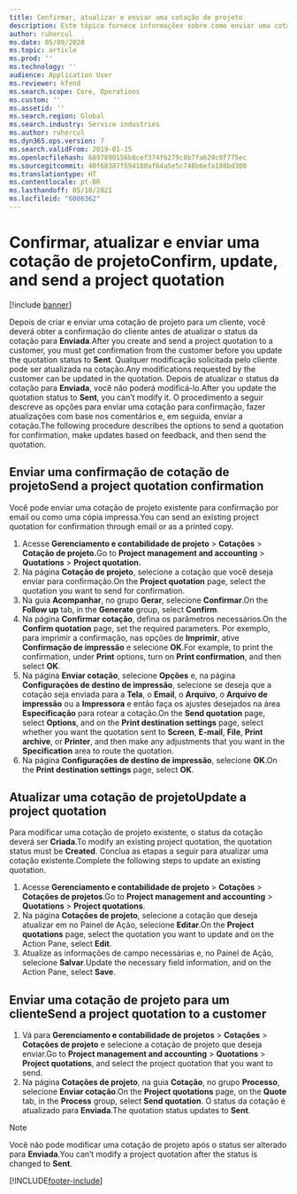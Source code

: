```yaml
---
title: Confirmar, atualizar e enviar uma cotação de projeto
description: Este tópico fornece informações sobre como enviar uma cotação ao cliente para confirmação, modificar com base nos comentários e, em seguida, reenviar a cotação.
author: ruhercul
ms.date: 05/09/2020
ms.topic: article
ms.prod: ''
ms.technology: ''
audience: Application User
ms.reviewer: kfend
ms.search.scope: Core, Operations
ms.custom: ''
ms.assetid: ''
ms.search.region: Global
ms.search.industry: Service industries
ms.author: ruhercul
ms.dyn365.ops.version: 7
ms.search.validFrom: 2019-01-15
ms.openlocfilehash: 6897890156b8cef374f6279c8b7fa629c0f775ec
ms.sourcegitcommit: 40f68387f594180af64a5e5c748b6efa188bd300
ms.translationtype: HT
ms.contentlocale: pt-BR
ms.lasthandoff: 05/10/2021
ms.locfileid: "6006362"
---
```

# <a name="confirm-update-and-send-a-project-quotation"></a><span data-ttu-id="37d36-103">Confirmar, atualizar e enviar uma cotação de projeto</span><span class="sxs-lookup"><span data-stu-id="37d36-103">Confirm, update, and send a project quotation</span></span>

[!include [banner](../includes/banner.md)]

<span data-ttu-id="37d36-104">Depois de criar e enviar uma cotação de projeto para um cliente, você deverá obter a confirmação do cliente antes de atualizar o status da cotação para **Enviada**.</span><span class="sxs-lookup"><span data-stu-id="37d36-104">After you create and send a project quotation to a customer, you must get confirmation from the customer before you update the quotation status to **Sent**.</span></span> <span data-ttu-id="37d36-105">Qualquer modificação solicitada pelo cliente pode ser atualizada na cotação.</span><span class="sxs-lookup"><span data-stu-id="37d36-105">Any modifications requested by the customer can be updated in the quotation.</span></span> <span data-ttu-id="37d36-106">Depois de atualizar o status da cotação para **Enviada**, você não poderá modificá-lo.</span><span class="sxs-lookup"><span data-stu-id="37d36-106">After you update the quotation status to **Sent**, you can’t modify it.</span></span> <span data-ttu-id="37d36-107">O procedimento a seguir descreve as opções para enviar uma cotação para confirmação, fazer atualizações com base nos comentários e, em seguida, enviar a cotação.</span><span class="sxs-lookup"><span data-stu-id="37d36-107">The following procedure describes the options to send a quotation for confirmation, make updates based on feedback, and then send the quotation.</span></span>

## <a name="send-a-project-quotation-confirmation"></a><span data-ttu-id="37d36-108">Enviar uma confirmação de cotação de projeto</span><span class="sxs-lookup"><span data-stu-id="37d36-108">Send a project quotation confirmation</span></span>  

<span data-ttu-id="37d36-109">Você pode enviar uma cotação de projeto existente para confirmação por email ou como uma cópia impressa.</span><span class="sxs-lookup"><span data-stu-id="37d36-109">You can send an existing project quotation for confirmation through email or as a printed copy.</span></span> 

1. <span data-ttu-id="37d36-110">Acesse **Gerenciamento e contabilidade de projeto** > **Cotações** > **Cotação de projeto.**</span><span class="sxs-lookup"><span data-stu-id="37d36-110">Go to **Project management and accounting** > **Quotations** > **Project quotation.**</span></span> 
2. <span data-ttu-id="37d36-111">Na página **Cotação de projeto**, selecione a cotação que você deseja enviar para confirmação.</span><span class="sxs-lookup"><span data-stu-id="37d36-111">On the **Project quotation** page, select the quotation you want to send for confirmation.</span></span> 
3. <span data-ttu-id="37d36-112">Na guia **Acompanhar**, no grupo **Gerar**, selecione **Confirmar**.</span><span class="sxs-lookup"><span data-stu-id="37d36-112">On the **Follow up** tab, in the **Generate** group, select **Confirm**.</span></span> 
4. <span data-ttu-id="37d36-113">Na página **Confirmar cotação**, defina os parâmetros necessários.</span><span class="sxs-lookup"><span data-stu-id="37d36-113">On the **Confirm quotation** page, set the required parameters.</span></span> <span data-ttu-id="37d36-114">Por exemplo, para imprimir a confirmação, nas opções de **Imprimir**, ative **Confirmação de impressão** e selecione **OK**.</span><span class="sxs-lookup"><span data-stu-id="37d36-114">For example, to print the confirmation, under **Print** options, turn on **Print confirmation**, and then select **OK**.</span></span>
5. <span data-ttu-id="37d36-115">Na página **Enviar cotação**, selecione **Opções** e, na página **Configurações de destino de impressão**, selecione se deseja que a cotação seja enviada para a **Tela**, o **Email**, o **Arquivo**, o **Arquivo de impressão** ou a **Impressora** e então faça os ajustes desejados na área **Especificação** para rotear a cotação.</span><span class="sxs-lookup"><span data-stu-id="37d36-115">On the **Send quotation** page, select **Options**, and on the **Print destination settings** page, select whether you want the quotation sent to **Screen**, **E-mail**, **File**, **Print archive**, or **Printer**, and then make any adjustments that you want in the **Specification** area to route the quotation.</span></span>
6. <span data-ttu-id="37d36-116">Na página **Configurações de destino de impressão**, selecione **OK**.</span><span class="sxs-lookup"><span data-stu-id="37d36-116">On the **Print destination settings** page, select **OK**.</span></span>  

## <a name="update-a-project-quotation"></a><span data-ttu-id="37d36-117">Atualizar uma cotação de projeto</span><span class="sxs-lookup"><span data-stu-id="37d36-117">Update a project quotation</span></span>

<span data-ttu-id="37d36-118">Para modificar uma cotação de projeto existente, o status da cotação deverá ser **Criada**.</span><span class="sxs-lookup"><span data-stu-id="37d36-118">To modify an existing project quotation, the quotation status must be **Created**.</span></span> <span data-ttu-id="37d36-119">Conclua as etapas a seguir para atualizar uma cotação existente.</span><span class="sxs-lookup"><span data-stu-id="37d36-119">Complete the following steps to update an existing quotation.</span></span> 

1. <span data-ttu-id="37d36-120">Acesse **Gerenciamento e contabilidade de projeto** > **Cotações** > **Cotações de projetos**.</span><span class="sxs-lookup"><span data-stu-id="37d36-120">Go to **Project management and accounting** > **Quotations** > **Project quotations**.</span></span>
2. <span data-ttu-id="37d36-121">Na página **Cotações de projeto**, selecione a cotação que deseja atualizar em no Painel de Ação, selecione **Editar**.</span><span class="sxs-lookup"><span data-stu-id="37d36-121">On the **Project quotations** page, select the quotation you want to update and on the Action Pane, select **Edit**.</span></span>
3. <span data-ttu-id="37d36-122">Atualize as informações de campo necessárias e, no Painel de Ação, selecione **Salvar**.</span><span class="sxs-lookup"><span data-stu-id="37d36-122">Update the necessary field information, and on the Action Pane, select **Save**.</span></span>  

## <a name="send-a-project-quotation-to-a-customer"></a><span data-ttu-id="37d36-123">Enviar uma cotação de projeto para um cliente</span><span class="sxs-lookup"><span data-stu-id="37d36-123">Send a project quotation to a customer</span></span> 

1. <span data-ttu-id="37d36-124">Vá para **Gerenciamento e contabilidade de projetos** > **Cotações** > **Cotações de projeto** e selecione a cotação de projeto que deseja enviar.</span><span class="sxs-lookup"><span data-stu-id="37d36-124">Go to **Project management and accounting** > **Quotations** > **Project quotations**, and select the project quotation that you want to send.</span></span>
2. <span data-ttu-id="37d36-125">Na página **Cotações de projeto**, na guia **Cotação**, no grupo **Processo**, selecione **Enviar cotação**.</span><span class="sxs-lookup"><span data-stu-id="37d36-125">On the **Project quotations** page, on the **Quote** tab, in the **Process** group, select **Send quotation**.</span></span> <span data-ttu-id="37d36-126">O status da cotação é atualizado para **Enviada**.</span><span class="sxs-lookup"><span data-stu-id="37d36-126">The quotation status updates to **Sent**.</span></span>

> [!NOTE]
> <span data-ttu-id="37d36-127">Você não pode modificar uma cotação de projeto após o status ser alterado para **Enviada**.</span><span class="sxs-lookup"><span data-stu-id="37d36-127">You can’t modify a project quotation after the status is changed to **Sent**.</span></span>


[!INCLUDE[footer-include](../includes/footer-banner.md)]